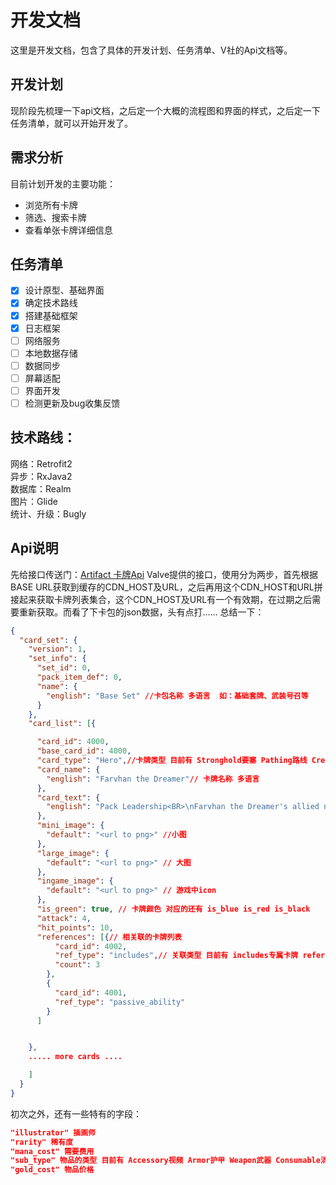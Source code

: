 # 开发文档
这里是开发文档，包含了具体的开发计划、任务清单、V社的Api文档等。

## 开发计划
现阶段先梳理一下api文档，之后定一个大概的流程图和界面的样式，之后定一下任务清单，就可以开始开发了。
## 需求分析
目前计划开发的主要功能：  
- 浏览所有卡牌  
- 筛选、搜索卡牌  
- 查看单张卡牌详细信息
## 任务清单
* [x] 设计原型、基础界面
* [x] 确定技术路线
* [x] 搭建基础框架
* [x] 日志框架
* [ ] 网络服务
* [ ] 本地数据存储
* [ ] 数据同步
* [ ] 屏幕适配
* [ ] 界面开发
* [ ] 检测更新及bug收集反馈
## 技术路线：
网络：Retrofit2  
异步：RxJava2  
数据库：Realm  
图片：Glide  
统计、升级：Bugly


## Api说明
先给接口传送门：[Artifact 卡牌Api](https://github.com/ValveSoftware/ArtifactDeckCode/blob/master/README.md)
Valve提供的接口，使用分为两步，首先根据BASE URL获取到缓存的CDN_HOST及URL，之后再用这个CDN_HOST和URL拼接起来获取卡牌列表集合，这个CDN_HOST及URL有一个有效期，在过期之后需要重新获取。而看了下卡包的json数据，头有点打…… 总结一下：

```json
{
  "card_set": {
    "version": 1,
    "set_info": {
      "set_id": 0,
      "pack_item_def": 0,
      "name": {
        "english": "Base Set" //卡包名称 多语言  如：基础套牌、武装号召等
      }
    },
    "card_list": [{

      "card_id": 4000,
      "base_card_id": 4000,
      "card_type": "Hero",//卡牌类型 目前有 Stronghold要塞 Pathing路线 Creep小兵 Item物品 Hero英雄 Passive Ability被动技能 Spell法术 Ability主动技能 Improvement强化
      "card_name": {
        "english": "Farvhan the Dreamer"// 卡牌名称 多语言 
      },
      "card_text": {
        "english": "Pack Leadership<BR>\nFarvhan the Dreamer's allied neighbors have +1 Armor."  //卡牌描述 多语言
      },
      "mini_image": {
        "default": "<url to png>" //小图
      },
      "large_image": {
        "default": "<url to png>" // 大图
      },
      "ingame_image": {
        "default": "<url to png>" // 游戏中icon
      },
      "is_green": true, // 卡牌颜色 对应的还有 is_blue is_red is_black
      "attack": 4,
      "hit_points": 10,
      "references": [{// 相关联的卡牌列表
          "card_id": 4002,
          "ref_type": "includes",// 关联类型 目前有 includes专属卡牌 references引用卡牌 passive_ability被动能力 active_ability主动能力
          "count": 3
        },
        {
          "card_id": 4001,
          "ref_type": "passive_ability"
        }
      ]


    },
    ..... more cards ....

    ]
  }
}
```


初次之外，还有一些特有的字段：


```json
"illustrator" 插画师
"rarity" 稀有度
"mana_cost" 需要费用
"sub_type" 物品的类型 目前有 Accessory视频 Armor护甲 Weapon武器 Consumable消耗品
"gold_cost" 物品价格
```


